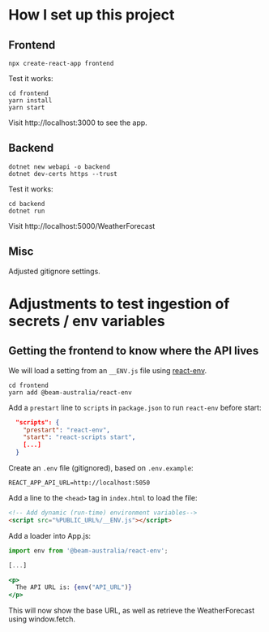 # How I set up this project

## Frontend

`npx create-react-app frontend`

Test it works:

```
cd frontend
yarn install
yarn start
```

Visit http://localhost:3000 to see the app.

## Backend

```
dotnet new webapi -o backend
dotnet dev-certs https --trust
```

Test it works:

```
cd backend
dotnet run
```

Visit http://localhost:5000/WeatherForecast

## Misc

Adjusted gitignore settings.

# Adjustments to test ingestion of secrets / env variables

## Getting the frontend to know where the API lives

We will load a setting from an `__ENV.js` file using [react-env](https://github.com/andrewmclagan/react-env).

```
cd frontend
yarn add @beam-australia/react-env
```

Add a `prestart` line to `scripts` in `package.json` to run `react-env` before
start:

```json
  "scripts": {
    "prestart": "react-env",
    "start": "react-scripts start",
    [...]
  }
```

Create an `.env` file (gitignored), based on `.env.example`:

```
REACT_APP_API_URL=http://localhost:5050
```

Add a line to the `<head>` tag in `index.html` to load the file:

```html
<!-- Add dynamic (run-time) environment variables-->
<script src="%PUBLIC_URL%/__ENV.js"></script>
```


Add a loader into App.js:

```jsx
import env from '@beam-australia/react-env';

[...]

<p>
  The API URL is: {env("API_URL")}
</p>
```

This will now show the base URL, as well as retrieve the WeatherForecast using
window.fetch.

